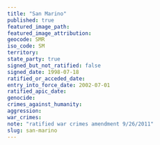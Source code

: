 ```yaml
---
title: "San Marino"
published: true
featured_image_path:
featured_image_attribution:
geocode: SMR
iso_code: SM
territory:
state_party: true
signed_but_not_ratified: false
signed_date: 1998-07-18
ratified_or_acceded_date:
entry_into_force_date: 2002-07-01
ratified_apic_date:
genocide:
crimes_against_humanity:
aggression:
war_crimes:
note: "ratified war crimes amendment 9/26/2011"
slug: san-marino
---
```

